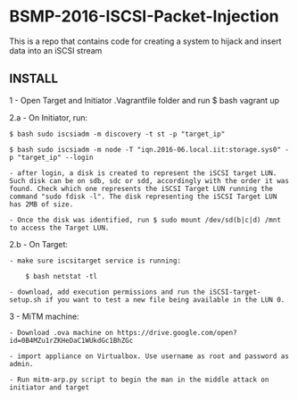# BSMP-2016-ISCSI-Packet-Injection
This is a repo that contains code for creating a system to hijack and insert data into an iSCSI stream

INSTALL
------------
1 - Open Target and Initiator .Vagrantfile folder and run $ bash vagrant up

2.a - On Initiator, run:

	$ bash sudo iscsiadm -m discovery -t st -p "target_ip" 

	$ bash sudo iscsiadm -m node -T "iqn.2016-06.local.iit:storage.sys0" -p "target_ip" --login

	- after login, a disk is created to represent the iSCSI target LUN.	Such disk can be on sdb, sdc or sdd, accordingly with the order it was found. Check which one represents the iSCSI Target LUN running the command "sudo fdisk -l". The disk representing the iSCSI Target LUN has 2MB of size.

	- Once the disk was identified, run $ sudo mount /dev/sd(b|c|d) /mnt to access the Target LUN.

2.b - On Target:

	- make sure iscsitarget service is running:

		$ bash netstat -tl

  	- download, add execution permissions and run the iSCSI-target-setup.sh if you want to test a new file being available in the LUN 0.


 3 - MiTM machine:

 	- Download .ova machine on https://drive.google.com/open?id=0B4MZu1rZKHeDaC1WUkdGc1BhZGc

 	- import appliance on Virtualbox. Use username as root and password as admin.

 	- Run mitm-arp.py script to begin the man in the middle attack on initiator and target

